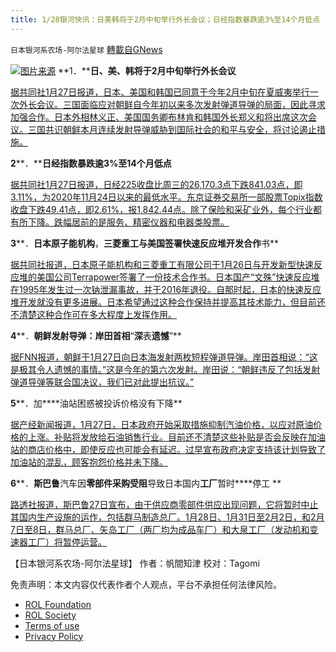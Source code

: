 ```yaml
---
title: 1/28银河快讯：日美韩将于2月中旬举行外长会议；日经指数暴跌逾3%至14个月低点
---
```

`日本银河系农场-阿尔法星球` [轉載自GNews](https://gnews.org/zh-hans/1924060/)

![](https://assets.gnews.org/wp-content/uploads/2022/01/图片1-167.png)[图片来源](https://mainichi.jp/)
**1．****日、美、韩将于2月中旬举行外长会议**

[据共同社1月27日报道，日本、美国和韩国已同意于今年2月中旬在夏威夷举行一次外长会议。三国面临应对朝鲜自今年初以来多次发射弹道导弹的局面，因此寻求加强合作。日本外相林义正、美国国务卿布林肯和韩国外长郑义和将出席这次会议。三国共识朝鲜本月连续发射导弹威胁到国际社会的和平与安全，将讨论遏止措施。](https://news.yahoo.co.jp/articles/10f1d4933e306c4e96f1266238b2daf4918548bd)

**2****．****日经指数暴跌逾3%至14个月低点**

[据共同社1月27日报道，日经225收盘比周三的26,170.3点下跌841.03点，即3.11%，为2020年11月24日以来的最低水平。东京证券交易所一部股票Topix指数收盘下跌49.41点，即2.61%，报1,842.44点。除了保险和采矿业外，每个行业都有所下降。跌幅居前的是服务、精密仪器和电器类股票。](https://english.kyodonews.net/news/2022/01/cf1460af1582-urgent-nikkei-plunges-over-3-to-14-month-low-on-fed-woes.html)

**3****．****日本原子能机构****，****三菱重工与美国签署快速反应堆开发合作****书**

[据共同社报道，日本原子能机构和三菱重工有限公司于1月26日与开发新型快速反应堆的美国公司Terrapower签署了一份技术合作书。日本国产“文殊”快速反应堆在1995年发生过一次钠泄漏事故，并于2016年退役。自那时起，日本的快速反应堆开发就没有更多进展。日本希望通过这种合作保持并提高其技术能力，但目前还不清楚这种合作可在多大程度上发挥作用。](https://news.yahoo.co.jp/articles/32a012bf9ebc1c6765ba97530b283afc8449b1d2)

**4****．****朝鲜发射导弹：岸田首相****“****深****表****遗憾****”**

[据FNN报道，朝鲜于1月27日向日本海发射两枚短程弹道导弹。岸田首相说：“这是极其令人遗憾的事情。”这是今年的第六次发射。岸田说：“朝鲜违反了包括发射弹道导弹等联合国决议，我们已对此提出抗议。”](https://news.yahoo.co.jp/articles/2c4316fdd5673ec69b30841074ab27e6cf33d219)

**5****．加****油站困惑被投诉价格没有下降**

[据产经新闻报道，1月27日，日本政府开始采取措施抑制汽油价格，以应对原油价格的上涨。补贴将发放给石油销售行业。目前还不清楚这些补贴是否会反映在加油站的商店价格中，即使反应也可能会有延迟。过早宣布政府决定支持该计划导致了加油站的混乱，顾客抱怨价格并未下降。](https://news.yahoo.co.jp/articles/7c4e8aaa8f68f7d796d3dc22f89ddae9cfe241ae)

**6****．****斯巴鲁****汽车因****零部件采购受阻****导致日本国内****工厂****暂时****停工 **

[路透社报道，斯巴鲁27日宣布，由于供应商零部件供应出现问题，它将暂时中止其国内生产设施的运作，包括群马制造总厂。1月28日、1月31日至2月2日，和2月7日至8日，群马总厂、矢岛工厂（两厂均为成品车厂）和大泉工厂（发动机和变速器工厂）将暂停运营。](https://news.yahoo.co.jp/articles/d8e2e745664cdd50f064570e435a51a1b8fcdb58)

【日本银河系农场-阿尔法星球】
作者：帆間知津
校对：Tagomi

 

免责声明：本文内容仅代表作者个人观点，平台不承担任何法律风险。

- [ROL Foundation](https://rolfoundation.org/)
- [ROL Society](https://rolsociety.org/)
- [Terms of use](https://gnews.org/terms-of-use-3/)
- [Privacy Policy](https://gnews.org/privacy-policy/)
